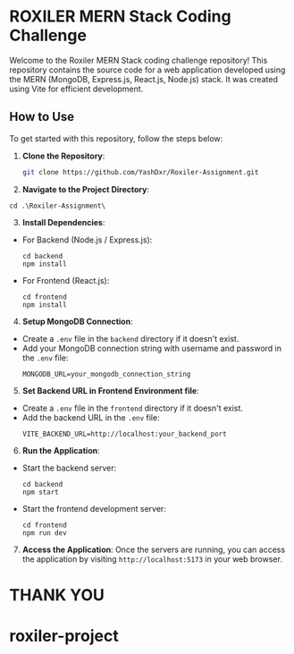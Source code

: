 # ROXILER MERN Stack Coding Challenge

Welcome to the Roxiler MERN Stack coding challenge repository! This repository contains the source code for a web application developed using the MERN (MongoDB, Express.js, React.js, Node.js) stack. It was created using Vite for efficient development.

## How to Use

To get started with this repository, follow the steps below:

1. **Clone the Repository**: 
   ```bash
   git clone https://github.com/YashDxr/Roxiler-Assignment.git


2. **Navigate to the Project Directory**:

  ```
  cd .\Roxiler-Assignment\

  ```


3. **Install Dependencies**:
- For Backend (Node.js / Express.js):
  ```
  cd backend
  npm install
  ```
- For Frontend (React.js):
  ```
  cd frontend
  npm install
  ```


4. **Setup MongoDB Connection**:
- Create a `.env` file in the `backend` directory if it doesn't exist.
- Add your MongoDB connection string with username and password in the `.env` file:
  ```
  MONGODB_URL=your_mongodb_connection_string
  
  ```


5. **Set Backend URL in Frontend Environment file**:
- Create a `.env` file in the `frontend` directory if it doesn't exist.
- Add the backend URL in the `.env` file:
  ```
  VITE_BACKEND_URL=http://localhost:your_backend_port
  
  ```
  

6. **Run the Application**:
- Start the backend server:
  ```
  cd backend
  npm start
  ```
- Start the frontend development server:
  ```
  cd frontend
  npm run dev
  ```


7. **Access the Application**:
Once the servers are running, you can access the application by visiting `http://localhost:5173` in your web browser.

# THANK YOU
# roxiler-project
